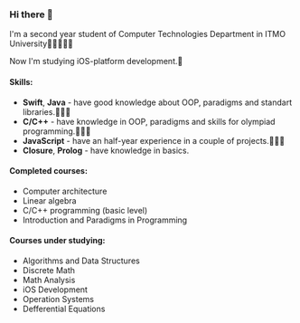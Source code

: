 ### Hi there 👋

I'm a second year student of Computer Technologies Department in ITMO University🥺👉🏻👈🏻

Now I'm studying iOS-platform development.🗿

#### Skills:
- **Swift**, **Java** - have good knowledge about OOP, paradigms and standart libraries.🧑🏼‍💻
- **C/C++** - have knowledge in OOP, paradigms and skills for olympiad programming.🧑🏼‍💻
- **JavaScript** - have an half-year experience in a couple of projects.🧑🏼‍💻
- **Closure**, **Prolog** - have knowledge in basics.

#### Completed courses:
- Computer architecture
- Linear algebra
- C/C++ programming (basic level)
- Introduction and Paradigms in Programming

#### Courses under studying:
- Algorithms and Data Structures
- Discrete Math
- Math Analysis
- iOS Development
- Operation Systems
- Defferential Equations
